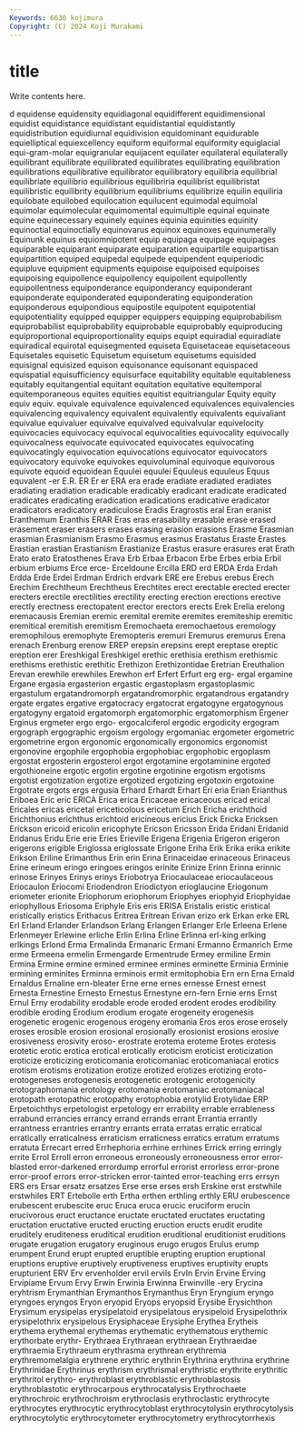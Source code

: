 ```yaml
---
Keywords: 6630 kojimura
Copyright: (C) 2024 Koji Murakami
---
```


# title

Write contents here.



d equidense
equidensity equidiagonal equidifferent equidimensional equidist equidistance equidistant equidistantial equidistantly equidistribution
equidiurnal equidivision equidominant equidurable equielliptical equiexcellency equiform equiformal equiformity equiglacial
equi-gram-molar equigranular equijacent equilater equilateral equilaterally equilibrant equilibrate equilibrated equilibrates
equilibrating equilibration equilibrations equilibrative equilibrator equilibratory equilibria equilibrial equilibriate equilibrio
equilibrious equilibriria equilibrist equilibristat equilibristic equilibrity equilibrium equilibriums equilibrize equilin
equiliria equilobate equilobed equilocation equilucent equimodal equimolal equimolar equimolecular equimomental
equimultiple equinal equinate equine equinecessary equinely equines equinia equinities equinity
equinoctial equinoctially equinovarus equinox equinoxes equinumerally Equinunk equinus equiomnipotent equip
equipaga equipage equipages equiparable equiparant equiparate equiparation equipartile equipartisan equipartition
equiped equipedal equipede equipendent equiperiodic equipluve equipment equipments equipoise equipoised
equipoises equipoising equipollence equipollency equipollent equipollently equipollentness equiponderance equiponderancy equiponderant
equiponderate equiponderated equiponderating equiponderation equiponderous equipondious equipostile equipotent equipotential equipotentiality
equipped equipper equippers equipping equiprobabilism equiprobabilist equiprobability equiprobable equiprobably equiproducing
equiproportional equiproportionality equips equipt equiradial equiradiate equiradical equirotal equisegmented equiseta
Equisetaceae equisetaceous Equisetales equisetic Equisetum equisetum equisetums equisided equisignal equisized
equison equisonance equisonant equispaced equispatial equisufficiency equisurface equitability equitable equitableness
equitably equitangential equitant equitation equitative equitemporal equitemporaneous equites equities equitist
equitriangular Equity equity equiv equiv. equivale equivalence equivalenced equivalences equivalencies
equivalencing equivalency equivalent equivalently equivalents equivaliant equivalue equivaluer equivalve equivalved
equivalvular equivelocity equivocacies equivocacy equivocal equivocalities equivocality equivocally equivocalness equivocate
equivocated equivocates equivocating equivocatingly equivocation equivocations equivocator equivocators equivocatory equivoke
equivokes equivoluminal equivoque equivorous equivote equoid equoidean Equulei equulei Equuleus
equuleus Equus equvalent -er E.R. ER Er er ERA era
erade eradiate eradiated eradiates eradiating eradiation eradicable eradicably eradicant eradicate
eradicated eradicates eradicating eradication eradications eradicative eradicator eradicators eradicatory eradiculose
Eradis Eragrostis eral Eran eranist Eranthemum Eranthis ERAR Eras eras
erasability erasable erase erased erasement eraser erasers erases erasing erasion
erasions Erasme Erasmian erasmian Erasmianism Erasmo Erasmus erasmus Erastatus Eraste
Erastes Erastian erastian Erastianism Erastianize Erastus erasure erasures erat Erath
Erato erato Eratosthenes Erava Erb Erbaa Erbacon Erbe Erbes erbia
Erbil erbium erbiums Erce erce- Erceldoune Ercilla ERD erd ERDA
Erda Erdah Erdda Erde Erdei Erdman Erdrich erdvark ERE ere
Erebus erebus Erech Erechim Erechtheum Erechtheus Erechtites erect erectable erected
erecter erecters erectile erectilities erectility erecting erection erections erective erectly
erectness erectopatent erector erectors erects Erek Erelia erelong eremacausis Eremian
eremic eremital eremite eremites eremiteship eremitic eremitical eremitish eremitism Eremochaeta
eremochaetous eremology eremophilous eremophyte Eremopteris eremuri Eremurus eremurus Erena erenach
Erenburg erenow EREP erepsin erepsins erept ereptase ereptic ereption erer
Ereshkigal Ereshkigel erethic erethisia erethism erethismic erethisms erethistic erethitic Erethizon
Erethizontidae Eretrian Ereuthalion Erevan erewhile erewhiles Erewhon erf Erfert Erfurt
erg erg- ergal ergamine Ergane ergasia ergasterion ergastic ergastoplasm ergastoplasmic
ergastulum ergatandromorph ergatandromorphic ergatandrous ergatandry ergate ergates ergative ergatocracy ergatocrat
ergatogyne ergatogynous ergatogyny ergatoid ergatomorph ergatomorphic ergatomorphism Ergener Erginus ergmeter
ergo ergo- ergocalciferol ergodic ergodicity ergogram ergograph ergographic ergoism ergology
ergomaniac ergometer ergometric ergometrine ergon ergonomic ergonomically ergonomics ergonomist ergonovine
ergophile ergophobia ergophobiac ergophobic ergoplasm ergostat ergosterin ergosterol ergot ergotamine
ergotaminine ergoted ergothioneine ergotic ergotin ergotine ergotinine ergotism ergotisms ergotist
ergotization ergotize ergotized ergotizing ergotoxin ergotoxine Ergotrate ergots ergs ergusia
Erhard Erhardt Erhart Eri eria Erian Erianthus Eriboea Eric eric
ERICA Erica erica Ericaceae ericaceous ericad erical Ericales ericas ericetal
ericeticolous ericetum Erich Ericha erichthoid Erichthonius erichthus erichtoid ericineous ericius
Erick Ericka Ericksen Erickson ericoid ericolin ericophyte Ericson Ericsson Erida
Eridani Eridanid Eridanus Eridu Erie erie Eries Erieville Erigena Erigenia
Erigeron erigeron erigerons erigible Eriglossa eriglossate Erigone Eriha Erik Erika
erika erikite Erikson Eriline Erimanthus Erin erin Erina Erinaceidae erinaceous
Erinaceus Erine erineum eringo eringoes eringos erinite Erinize Erinn Erinna
erinnic erinose Erinyes Erinys erinys Eriobotrya Eriocaulaceae eriocaulaceous Eriocaulon Eriocomi
Eriodendron Eriodictyon erioglaucine Eriogonum eriometer erionite Eriophorum eriophorum Eriophyes eriophyid
Eriophyidae eriophyllous Eriosoma Eriphyle Eris eris ERISA Eristalis eristic eristical
eristically eristics Erithacus Eritrea Eritrean Erivan erizo erk Erkan erke
ERL Erl Erland Erlander Erlandson Erlang Erlangen Erlanger Erle Erleena
Erlene Erlenmeyer Erlewine erliche Erlin Erlina Erline Erlinna erl-king erlking
erlkings Erlond Erma Ermalinda Ermanaric Ermani Ermanno Ermanrich Erme erme
Ermeena ermelin Ermengarde Ermentrude Ermey ermiline Ermin Ermina Ermine ermine
ermined erminee ermines erminette Erminia Erminie ermining erminites Erminna erminois
ermit ermitophobia Ern ern Erna Ernald Ernaldus Ernaline ern-bleater Erne
erne ernes ernesse Ernest ernest Ernesta Ernestine Ernesto Ernestus Ernestyne
ern-fern Ernie erns Ernst Ernul Erny erodability erodable erode eroded
erodent erodes erodibility erodible eroding Erodium erodium erogate erogeneity erogenesis
erogenetic erogenic erogenous erogeny eromania Eros eros erose erosely eroses
erosible erosion erosional erosionally erosionist erosions erosive erosiveness erosivity eroso-
erostrate erotema eroteme Erotes erotesis erotetic erotic erotica erotical erotically
eroticism eroticist eroticization eroticize eroticizing eroticomania eroticomaniac eroticomaniacal erotics erotism
erotisms erotization erotize erotized erotizes erotizing eroto- erotogeneses erotogenesis erotogenetic
erotogenic erotogenicity erotographomania erotology erotomania erotomaniac erotomaniacal erotopath erotopathic erotopathy
erotophobia erotylid Erotylidae ERP Erpetoichthys erpetologist erpetology err errability errable
errableness errabund errancies errancy errand errands errant Errantia errantly errantness
errantries errantry errants errata erratas erratic erratical erratically erraticalness erraticism
erraticness erratics erratum erratums erratuta Errecart erred Errhephoria errhine errhines
Errick erring erringly errite Errol Erroll erron erroneous erroneously erroneousness
error error-blasted error-darkened errordump errorful errorist errorless error-prone error-proof errors
error-stricken error-tainted error-teaching errs errsyn ERS ers Ersar ersatz ersatzes
Erse erse erses ersh Erskine erst erstwhile erstwhiles ERT Ertebolle
erth Ertha erthen erthling erthly ERU erubescence erubescent erubescite eruc
Eruca eruca erucic eruciform erucin erucivorous eruct eructance eructate eructated
eructates eructating eructation eructative eructed eructing eruction eructs erudit erudite
eruditely eruditeness eruditical erudition eruditional eruditionist eruditions erugate erugation erugatory
eruginous erugo erugos Erulus erump erumpent Erund erupt erupted eruptible
erupting eruption eruptional eruptions eruptive eruptively eruptiveness eruptives eruptivity erupts
erupturient ERV Erv ervenholder ervil ervils ErvIn Ervin Ervine Erving
Ervipiame Ervum Ervy Erwin Erwinia Erwinna Erwinville -ery Erycina eryhtrism
Erymanthian Erymanthos Erymanthus Eryn Eryngium eryngo eryngoes eryngos Eryon eryopid
Eryops eryopsid Erysibe Erysichthon Erysimum erysipelas erysipelatoid erysipelatous erysipeloid Erysipelothrix
erysipelothrix erysipelous Erysiphaceae Erysiphe Erythea Erytheis erythema erythemal erythemas erythematic
erythematous erythemic erythorbate erythr- Erythraea Erythraean erythraean Erythraeidae erythraemia Erythraeum
erythrasma erythrean erythremia erythremomelalgia erythrene erythric erythrin Erythrina erythrina erythrine
Erythrinidae Erythrinus erythrism erythrismal erythristic erythrite erythritic erythritol erythro- erythroblast
erythroblastic erythroblastosis erythroblastotic erythrocarpous erythrocatalysis Erythrochaete erythrochroic erythrochroism erythroclasis erythroclastic
erythrocyte erythrocytes erythrocytic erythrocytoblast erythrocytolysin erythrocytolysis erythrocytolytic erythrocytometer erythrocytometry erythrocytorrhexis
